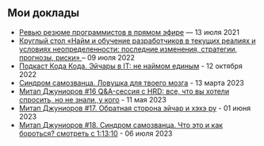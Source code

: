 ## Мои доклады

- [Ревью резюме программистов в прямом эфире](https://www.youtube.com/watch?v=ccoXGf34LlI) — 13 июля 2021
- [Круглый стол  «Найм и обучение разработчиков в текущих реалиях и условиях неопределенности: последние изменения, стратегии, прогнозы, риски» ](https://www.youtube.com/watch?v=oEaZ27PmhX0) – 09 июля 2022
- [Подкаст Кода Кода. Эйчары в IT: не наймом единым](https://kodakoda.mave.digital/ep-39) - 12 октября 2022
- [Синдром самозванца. Ловушка для твоего мозга](https://www.youtube.com/watch?v=oMz1eO_aDd8) - 13 марта 2023
- [Митап Джуниоров #16 Q&A-сессия с HRD: все, что вы хотели спросить, но не знали, у кого](https://www.youtube.com/watch?v=ggBMKUCudL8) - 11 мая 2023
- [Митап Джуниоров #17. Обратная сторона эйчар и хэхэ ру](https://www.youtube.com/watch?v=Bzkq7CEPVIU) - 01 июня 2023
- [Митап Джуниоров #18. Синдром самозванца. Что это и как бороться? смотреть с 1:13:10](https://www.youtube.com/watch?v=WIZUZC1g4ow&t=4381s) - 06 июля 2023
